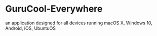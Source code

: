 # GuruCool-Everywhere
an application designed for all devices running macOS X, Windows 10, Android, iOS, UbuntuOS
